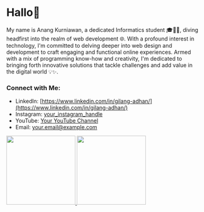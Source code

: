 # Hallo👋

My name is Anang Kurniawan, a dedicated Informatics student 🎓👨‍💻, diving headfirst into the realm of web development 🌐. With a profound interest in technology, I'm committed to delving deeper into web design and development to craft engaging and functional online experiences. Armed with a mix of programming know-how and creativity, I'm dedicated to bringing forth innovative solutions that tackle challenges and add value in the digital world 💡✨.

### Connect with Me:

- LinkedIn: [https://www.linkedin.com/in/gilang-adhan/](https://www.linkedin.com/in/gilang-adhan/)
- Instagram: [your_instagram_handle](https://www.instagram.com/your_instagram_handle/)
- YouTube: [Your YouTube Channel](https://www.youtube.com/c/YourYouTubeChannel)
- Email: [your.email@example.com](mailto:your.email@example.com)


<p align="left">
  <a href="https://github.com/anang2727">
    <img height="180em" src="https://github-readme-stats-eight-theta.vercel.app/api?username=anang2727&show_icons=true&theme=algolia&include_all_commits=true&count_private=true"/>
    <img height="180em" src="https://github-readme-stats-eight-theta.vercel.app/api/top-langs/?username=anang2727&layout=compact&langs_count=8&theme=algolia"/>
  </a>
</p>

